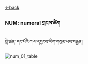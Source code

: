 [<-back](bo/ཚིག་གཤིས་/UD_POS.md)


### NUM: numeral གྲངས་ཚིག
སྡེ་ཚན་	དང་པོའི་ཀ་ལ་དབྱངས་ཡིག་གསུམ་པས་བརྒྱན།

![num_01_table](../../bo/table_images/NUM_01.png)